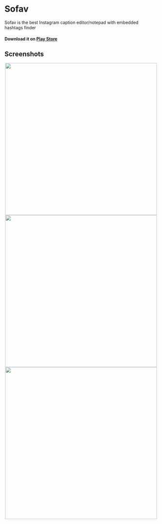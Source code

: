# Sofav
Sofav is the best Instagram caption editor/notepad with embedded hashtags finder
#### Download it on [Play Store](https://bit.ly/getsofav)
## Screenshots
<p align="center">
  <img height="500" src="https://github.com/xnorcode/Sofav/blob/master/img/sofav-ss-1.png">
  <img height="500" src="https://github.com/xnorcode/Sofav/blob/master/img/sofav-ss-2.png">
  <img height="500" src="https://github.com/xnorcode/Sofav/blob/master/img/sofav-ss-3.png">
</p>
